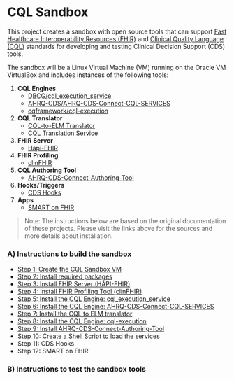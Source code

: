 # CQL Sandbox

This project creates a sandbox with open source tools that can support [Fast Healthcare Interoperability Resources (FHIR)](https://www.hl7.org/fhir/) and [Clinical Quality Language (CQL)](https://cql.hl7.org/) standards for developing and testing Clinical Decision Support (CDS) tools.

The sandbox will be a Linux Virtual Machine (VM) running on the Oracle VM VirtualBox and includes instances of the following tools:

1. **CQL Engines**
    - [DBCG/cql_execution_service](https://github.com/DBCG/cql_execution_service)
    - [AHRQ-CDS/AHRQ-CDS-Connect-CQL-SERVICES](https://github.com/AHRQ-CDS/AHRQ-CDS-Connect-CQL-SERVICES)
    - [cqframework/cql-execution](https://github.com/cqframework/cql-execution)
2. **CQL Translator** 
    - [CQL-to-ELM Translator](https://github.com/cqframework/clinical_quality_language/blob/master/Src/java/cql-to-elm/OVERVIEW.md)
    - [CQL Translation Service](https://github.com/cqframework/cql-translation-service)
3. **FHIR Server** 
    - [Hapi-FHIR](http://hapifhir.io/)
4. **FHIR Profiling**
    - [clinFHIR](http://clinfhir.com/)
5. **CQL Authoring Tool**
    - [AHRQ-CDS-Connect-Authoring-Tool](https://github.com/AHRQ-CDS/AHRQ-CDS-Connect-Authoring-Tool)
6. **Hooks/Triggers**
    - [CDS Hooks](https://cds-hooks.org/)
7. **Apps**
    - [SMART on FHIR](https://smarthealthit.org/)

> Note: The instructions below are based on the original documentation of these projects. Please visit the links above for the sources and more details about installation. 


### A) Instructions to build the sandbox
- [Step 1: Create the CQL Sandbox VM](./sandbox_build.md#step-1-create-the-cql-sandbox-vm)
- [Step 2: Install required packages](./sandbox_build.md#step-2-install-required-packages)
- [Step 3: Install FHIR Server (HAPI-FHIR)](./sandbox_build.md#step-3-install-fhir-server-hapi-fhir)
- [Step 4: Install FHIR Profiling Tool (clinFHIR)](./sandbox_build.md#step-4-install-fhir-profiling-tool-clinfhir)
- [Step 5: Install the CQL Engine: cql_execution_service](./sandbox_build.md#step-5-install-the-cql-engine-cql_execution_service)
- [Step 6: Install the CQL Engine: AHRQ-CDS-Connect-CQL-SERVICES](./sandbox_build.md#step-6-install-the-cql-engine-ahrq-cds-connect-cql-services)
- [Step 7: Install the CQL to ELM translator](./sandbox_build.md#step-7-install-the-cql-to-elm-translator)
- [Step 8: Install the CQL Engine: cql-execution](./sandbox_build.md#step-8-install-the-cql-engine-cql-execution)
- [Step 9: Install AHRQ-CDS-Connect-Authoring-Tool](./sandbox_build.md#step-9-install-ahrq-cds-connect-authoring-tool)
- [Step 10: Create a Shell Script to load the services](./sandbox_build.md#step-10-create-a-shell-script-to-load-the-services)
- Step 11: CDS Hooks
- Step 12: SMART on FHIR

### B) Instructions to test the sandbox tools 

